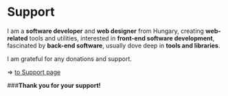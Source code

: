 Support
=======

I am a __software developer__ and __web designer__ from Hungary, creating __web-related__ tools and utilities, interested in __front-end software development__, fascinated by __back-end software__, usually dove deep in __tools and libraries__.

I am grateful for any donations and support.

=> [to Support page](http://richrdkng.github.io/support)

###__Thank you for your support!__
